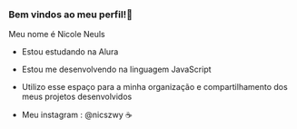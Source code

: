 ### Bem vindos ao meu perfil!🖤

Meu nome é Nicole Neuls

- Estou estudando na Alura

- Estou me desenvolvendo na linguagem JavaScript

- Utilizo esse espaço para a minha organização e compartilhamento dos meus projetos desenvolvidos

- Meu instagram : @nicszwy ☕
